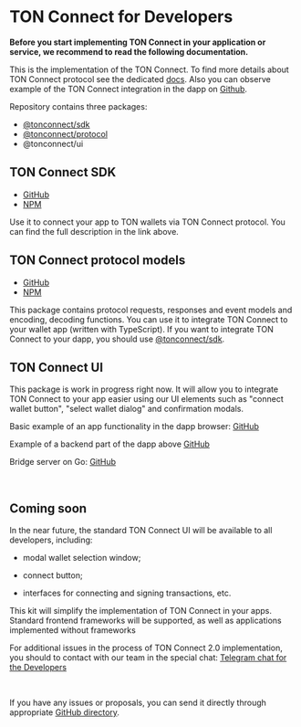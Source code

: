 # TON Connect for Developers

**Before you start implementing TON Connect in your application or service, we recommend to read the following documentation.**

This is the implementation of the TON Connect. To find more details about TON Connect protocol see the dedicated [docs](https://github.com/ton-connect/docs). Also you can observe example of the TON Connect integration in the dapp on [Github](https://github.com/ton-connect/demo-dapp).

Repository contains three packages:

- ​[@tonconnect/sdk](https://www.npmjs.com/package/@tonconnect/sdk)​
- ​[@tonconnect/protocol](https://www.npmjs.com/package/@tonconnect/protocol)​
- @tonconnect/ui

## TON Connect SDK

- ​[GitHub](https://github.com/ton-connect/sdk/tree/main/packages/sdk)​
- ​[NPM](https://www.npmjs.com/package/@tonconnect/sdk)​

Use it to connect your app to TON wallets via TON Connect protocol. You can find the full description in the link above.

## TON Connect protocol models

- ​[GitHub](https://github.com/ton-connect/sdk/tree/main/packages/protocol)​
- ​[NPM](https://www.npmjs.com/package/@tonconnect/protocol)​

This package contains protocol requests, responses and event models and encoding, decoding functions. You can use it to integrate TON Connect to your wallet app (written with TypeScript). If you want to integrate TON Connect to your dapp, you should use [@tonconnect/sdk](https://www.npmjs.com/package/@tonconnect/sdk).

## TON Connect UI

This package is work in progress right now. It will allow you to integrate TON Connect to your app easier using our UI elements such as "connect wallet button", "select wallet dialog" and confirmation modals.

Basic example of an app functionality in the dapp browser: [GitHub](https://ton-connect.github.io/demo-dapp/)​

Example of a backend part of the dapp above [GitHub](https://github.com/ton-connect/demo-dapp-backend)​

Bridge server on Go: [GitHub](https://github.com/ton-connect/bridge)​

​

## Coming soon

In the near future, the standard TON Connect UI will be available to all developers, including:

- modal wallet selection window;

- connect button;

- interfaces for connecting and signing transactions, etc.

This kit will simplify the implementation of TON Connect in your apps. Standard frontend frameworks will be supported, as well as applications implemented without frameworks

For additional issues in the process of TON Connect 2.0 implementation, you should to contact with our team in the special chat: [Telegram chat for the Developers](https://t.me/tonkeeperdev)​

​

If you have any issues or proposals, you can send it directly through appropriate [GitHub directory](https://github.com/ton-connect/).

